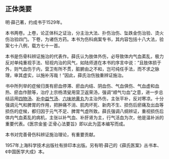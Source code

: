 ## 正体类要

明·薛己著，约成书于1529年。

本书两卷。上卷，论正体科之证治，分主治大法、扑伤治伤、坠跌金伤治验、烫火伤治验四门。下卷，为诸伤方药。本书为伤科病案专书，其内容包括十八大法，验案七十八例，载方七十一首。

本书是伤骨科辨证施治的代表作。薛氏认为肢体外伤，必导致体内气血紊乱，极力反对单纯重视手法、轻视内治的风气，如陆师道在本书的序言中说：“且肢体损于外，则气血伤于内，营卫有所不贯，脏腑由之不和，岂可纯任手法，而不求之脉理，审其虚实，以施补泻哉！”因此，薛氏治伤独重辨证施治。

书中所列举的症候归类有瘀血停滞、瘀血内结、阴血伤、气血俱伤、气血虚和血热、瘀血作脓等，治疗上宗杨清叟用营卫返荣汤，强调“顺气匀血”之意，进一步总结运用[四物汤](https://www.gmzyjc.com/read/fjx/fjx07-0.3.0.0.0.md)、[补中益气汤](https://www.gmzyjc.com/read/fjx/fjx07-0.2.0.0.0.md)、[六味地黄丸](https://www.gmzyjc.com/read/fjx/fjx07-0.5.0.0.0.md)为主治外伤，主张平补，反对寒凉。十分强调元气和脾胃的作用，把肿痛不消、肌肉坏死、新肉不生、损伤后瘀痛及出血等损伤的症候，都归因于元气不足、脾胃气虚所致。薛氏强调八纲辨证，重视损伤后体内气血紊乱的病机，主张以补气血、补肝肾为主，行气活血为次，他是温补派的重要代表。《医宗金鉴·正骨心法要旨》即以此为蓝本编写而成。

本书对完善骨伤科辨证施治理论，有重要贡献。

1957年上海科学技术出版社有排印本出版。另有明·薛己的《薛氏医案》丛书本、《中国医学大成》本。
